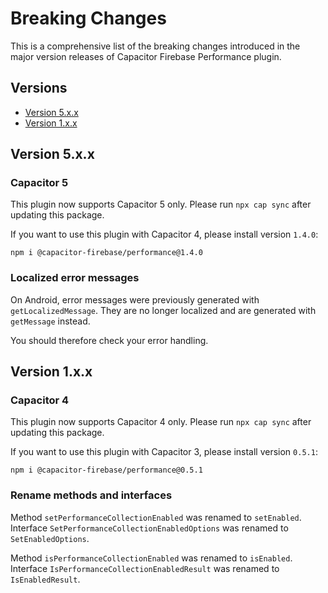 # Breaking Changes

This is a comprehensive list of the breaking changes introduced in the major version releases of Capacitor Firebase Performance plugin.

## Versions

- [Version 5.x.x](#version-5xx)
- [Version 1.x.x](#version-1xx)

## Version 5.x.x

### Capacitor 5

This plugin now supports Capacitor 5 only. Please run `npx cap sync` after updating this package.

If you want to use this plugin with Capacitor 4, please install version `1.4.0`:

```
npm i @capacitor-firebase/performance@1.4.0
```

### Localized error messages

On Android, error messages were previously generated with `getLocalizedMessage`. They are no longer localized and are generated with `getMessage` instead.

You should therefore check your error handling.

## Version 1.x.x

### Capacitor 4

This plugin now supports Capacitor 4 only. Please run `npx cap sync` after updating this package.

If you want to use this plugin with Capacitor 3, please install version `0.5.1`:

```
npm i @capacitor-firebase/performance@0.5.1
```

### Rename methods and interfaces

Method `setPerformanceCollectionEnabled` was renamed to `setEnabled`.  
Interface `SetPerformanceCollectionEnabledOptions` was renamed to `SetEnabledOptions`.

Method `isPerformanceCollectionEnabled` was renamed to `isEnabled`.  
Interface `IsPerformanceCollectionEnabledResult` was renamed to `IsEnabledResult`.
